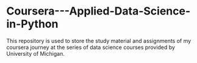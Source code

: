 # Coursera---Applied-Data-Science-in-Python
This repository is used to store the study material and assignments of my coursera journey at the series of data science courses provided by University of Michigan. 


